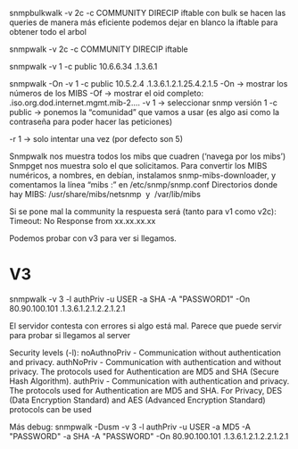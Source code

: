 snmpbulkwalk -v 2c -c COMMUNITY DIRECIP iftable
  con bulk se hacen las queries de manera más eficiente
  podemos dejar en blanco la iftable para obtener todo el arbol


snmpwalk -v 2c -c COMMUNITY DIRECIP iftable

snmpwalk -v 1 -c public 10.6.6.34 .1.3.6.1


snmpwalk -On -v 1 -c public 10.5.2.4 .1.3.6.1.2.1.25.4.2.1.5
-On -> mostrar los números de los MIBS
-Of -> mostrar el oid completo: .iso.org.dod.internet.mgmt.mib-2....
-v 1 -> seleccionar snmp versión 1
-c public -> ponemos la “comunidad” que vamos a usar (es algo asi como la contraseña para poder hacer las peticiones)

-r 1 -> solo intentar una vez (por defecto son 5)


Snmpwalk nos muestra todos los mibs que cuadren (‘navega por los mibs’)
Snmpget nos muestra solo el que solicitamos.
Para convertir los MIBS numéricos, a nombres, en debían, instalamos snmp-mibs-downloader, y comentamos la línea “mibs :” en /etc/snmp/snmp.conf
Directorios donde hay MIBS: /usr/share/mibs/netsnmp  y  /var/lib/mibs


Si se pone mal la community la respuesta será (tanto para v1 como v2c):
Timeout: No Response from xx.xx.xx.xx

Podemos probar con v3 para ver si llegamos.


# V3
snmpwalk -v 3 -l authPriv -u USER -a SHA -A "PASSWORD1" -On 80.90.100.101 .1.3.6.1.2.1.2.2.1.2.1

El servidor contesta con errores si algo está mal.
Parece que puede servir para probar si llegamos al server

Security levels (-l):
  noAuthnoPriv - Communication without authentication and privacy.
  authNoPriv - Communication with authentication and without privacy. The protocols used for Authentication are MD5 and SHA (Secure Hash Algorithm).
  authPriv - Communication with authentication and privacy. The protocols used for Authentication are MD5 and SHA.
             For Privacy, DES (Data Encryption Standard) and AES (Advanced Encryption Standard) protocols can be used


Más debug:
snmpwalk -Dusm -v 3 -l authPriv -u USER -a MD5 -A "PASSWORD" -a SHA -A "PASSWORD" -On 80.90.100.101 .1.3.6.1.2.1.2.2.1.2.1
